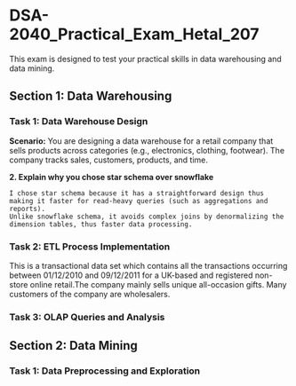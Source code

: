# DSA-2040_Practical_Exam_Hetal_207
This exam is designed to test your practical skills in data warehousing and data mining.

## Section 1: Data Warehousing

### Task 1: Data Warehouse Design

**Scenario:** You are designing a data warehouse for a retail company that sells products across
categories (e.g., electronics, clothing, footwear). The company tracks sales, customers, products, and time.

**2. Explain why you chose star schema over snowflake**

    I chose star schema because it has a straightforward design thus making it faster for read-heavy queries (such as aggregations and reports).
    Unlike snowflake schema, it avoids complex joins by denormalizing the dimension tables, thus faster data processing.

### Task 2: ETL Process Implementation

This is a transactional data set which contains all the transactions occurring between 01/12/2010 and 09/12/2011 for a UK-based and registered non-store online retail.The company mainly sells unique all-occasion gifts. Many customers of the company are wholesalers.

### Task 3: OLAP Queries and Analysis


## Section 2: Data Mining

### Task 1: Data Preprocessing and Exploration






